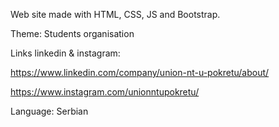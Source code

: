 Web site made with HTML, CSS, JS and Bootstrap.

Theme: Students organisation

Links linkedin & instagram:

https://www.linkedin.com/company/union-nt-u-pokretu/about/

https://www.instagram.com/unionntupokretu/ 

Language: Serbian
